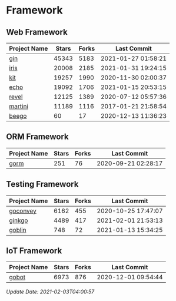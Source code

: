 # Framework

## Web Framework
| Project Name | Stars | Forks | Last Commit |
| ------------ | ----- | ----- | ----------- |
| [gin](https://github.com/gin-gonic/gin) | 45343 | 5183 | 2021-01-27 01:58:21 |
| [iris](https://github.com/kataras/iris) | 20008 | 2185 | 2021-01-31 19:24:15 |
| [kit](https://github.com/go-kit/kit) | 19257 | 1990 | 2020-11-30 02:00:37 |
| [echo](https://github.com/labstack/echo) | 19092 | 1706 | 2021-01-15 20:53:15 |
| [revel](https://github.com/revel/revel) | 12125 | 1389 | 2020-07-12 05:57:36 |
| [martini](https://github.com/go-martini/martini) | 11189 | 1116 | 2017-01-21 21:58:54 |
| [beego](https://github.com/astaxie/beego) | 60 | 17 | 2020-12-13 11:36:23 |

## ORM Framework
| Project Name | Stars | Forks | Last Commit |
| ------------ | ----- | ----- | ----------- |
| [gorm](https://github.com/jinzhu/gorm) | 251 | 76 | 2020-09-21 02:28:17 |

## Testing Framework
| Project Name | Stars | Forks | Last Commit |
| ------------ | ----- | ----- | ----------- |
| [goconvey](https://github.com/smartystreets/goconvey) | 6162 | 455 | 2020-10-25 17:47:07 |
| [ginkgo](https://github.com/onsi/ginkgo) | 4489 | 417 | 2021-02-01 21:53:13 |
| [goblin](https://github.com/franela/goblin) | 748 | 72 | 2021-01-13 15:34:25 |

## IoT Framework
| Project Name | Stars | Forks | Last Commit |
| ------------ | ----- | ----- | ----------- |
| [gobot](https://github.com/hybridgroup/gobot) | 6973 | 876 | 2020-12-01 09:54:44 |

*Update Date: 2021-02-03T04:00:57*